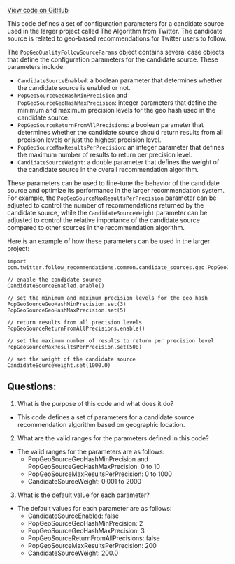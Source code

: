 [View code on GitHub](https://github.com/misbahsy/the-algorithm/follow-recommendations-service/common/src/main/scala/com/twitter/follow_recommendations/common/candidate_sources/geo/PopGeoQualityFollowSourceParams.scala)

This code defines a set of configuration parameters for a candidate source used in the larger project called The Algorithm from Twitter. The candidate source is related to geo-based recommendations for Twitter users to follow. 

The `PopGeoQualityFollowSourceParams` object contains several case objects that define the configuration parameters for the candidate source. These parameters include:
- `CandidateSourceEnabled`: a boolean parameter that determines whether the candidate source is enabled or not.
- `PopGeoSourceGeoHashMinPrecision` and `PopGeoSourceGeoHashMaxPrecision`: integer parameters that define the minimum and maximum precision levels for the geo hash used in the candidate source.
- `PopGeoSourceReturnFromAllPrecisions`: a boolean parameter that determines whether the candidate source should return results from all precision levels or just the highest precision level.
- `PopGeoSourceMaxResultsPerPrecision`: an integer parameter that defines the maximum number of results to return per precision level.
- `CandidateSourceWeight`: a double parameter that defines the weight of the candidate source in the overall recommendation algorithm.

These parameters can be used to fine-tune the behavior of the candidate source and optimize its performance in the larger recommendation system. For example, the `PopGeoSourceMaxResultsPerPrecision` parameter can be adjusted to control the number of recommendations returned by the candidate source, while the `CandidateSourceWeight` parameter can be adjusted to control the relative importance of the candidate source compared to other sources in the recommendation algorithm.

Here is an example of how these parameters can be used in the larger project:

```
import com.twitter.follow_recommendations.common.candidate_sources.geo.PopGeoQualityFollowSourceParams._

// enable the candidate source
CandidateSourceEnabled.enable()

// set the minimum and maximum precision levels for the geo hash
PopGeoSourceGeoHashMinPrecision.set(3)
PopGeoSourceGeoHashMaxPrecision.set(5)

// return results from all precision levels
PopGeoSourceReturnFromAllPrecisions.enable()

// set the maximum number of results to return per precision level
PopGeoSourceMaxResultsPerPrecision.set(500)

// set the weight of the candidate source
CandidateSourceWeight.set(1000.0)
```
## Questions: 
 1. What is the purpose of this code and what does it do?
- This code defines a set of parameters for a candidate source recommendation algorithm based on geographic location.

2. What are the valid ranges for the parameters defined in this code?
- The valid ranges for the parameters are as follows: 
  - PopGeoSourceGeoHashMinPrecision and PopGeoSourceGeoHashMaxPrecision: 0 to 10
  - PopGeoSourceMaxResultsPerPrecision: 0 to 1000
  - CandidateSourceWeight: 0.001 to 2000

3. What is the default value for each parameter?
- The default values for each parameter are as follows:
  - CandidateSourceEnabled: false
  - PopGeoSourceGeoHashMinPrecision: 2
  - PopGeoSourceGeoHashMaxPrecision: 3
  - PopGeoSourceReturnFromAllPrecisions: false
  - PopGeoSourceMaxResultsPerPrecision: 200
  - CandidateSourceWeight: 200.0